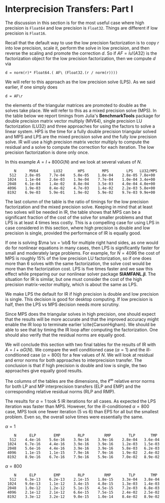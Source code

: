 # Interprecision Transfers: Part I

The discussion in this section is for the most useful case where
high precision is ```Float64``` and low precision is ```Float32```.
Things are different if low precision is ```Float16```.

Recall that the default way to use the low precision factorization 
is to copy $r$ into low precision, scale it, perform the solve in 
low precision, and then reverse the scaling and promote the 
correction $d$. So if $AF = lu!(A32)$ is 
the factorization object for the low precision factorization, then we
compute $d$ via

```
d = norm(r)* Float64.( AF\ (Float32.(r / norm(r))))
```
We will refer to this approach as the low precision solve (LPS). 
As we said earlier, if one simply does
```
d = AF\r
```
the elements of the triangular matrices are promoted to double as
the solves take place. We will refer to this as a mixed precision
solve (MPS). In the table below we report
timings from Julia's  __BenchmarkTools__ package for double precision
matrix vector multiply (MV64),
single precision LU factorization (LU32) and three approaches
for using the factors to solve a linear system. HPS is the time for
a fully double precision triangular solved and MPS and LPS are the
mixed precision solve and the fully low precision solve.
IR will use a high precision
matrix vector multiply to compute the residual and a solve to
compute the correction for each iteration. The low precision
factorization is done only once.

In this example $A = I + 800 G(N)$ and we look at several values of $N$.

```
    N      MV64       LU32       HPS        MPS        LPS   LU32/MPS
  512    2.8e-05    7.7e-04    5.0e-05    1.0e-04    2.8e-05 7.8e+00
 1024    1.1e-04    2.6e-03    1.9e-04    7.7e-04    1.0e-04 3.4e+00
 2048    6.1e-04    1.4e-02    8.8e-04    3.5e-03    4.0e-04 4.0e+00
 4096    1.9e-03    8.4e-02    4.7e-03    1.4e-02    2.2e-03 5.8e+00
 8192    6.9e-03    5.9e-01    1.9e-02    5.9e-02    9.7e-03 9.9e+00
```

The last column of the table is the ratio of timings for the low precision
factorization and the mixed precision solve. Keeping in mind that at least
two solves will be needed in IR, the table shows that MPS can be
a significant fraction of the cost of the solve for smaller problems and
that LPS is at least 4 times less costly. This is a compelling case
for using LPS in case considered in this section, where high precision
is double and low precision is single, provided the performance of IR
is equally good.

If one is solving $\ma \vx = \vb$ for multiple right hand sides, as one
would do for nonlinear equations in many cases, then
LPS is significantly faster for small and moderately large problems. For
example, for $N=4096$ the cost of MPS is roughly $15\%$ of the low precision
LU factorization, so if one does more than 6 solves with the same
factorization, the solve cost would be more than the factorization cost.
LPS is five times faster and we saw this effect while preparing our
our nonlinear solver package __SIAMFANL.jl__.
The situation for IR is similar, but one must consider
the cost of the high precision matrix-vector multiply, which is about
the same as LPS.

We make LPS the default for IR if high precision is double and low precision
is single. This decision is good for desktop computing. If low precision
is half, then the LPS vs MPS decision needs more scrutiny.

Since MPS does the triangular solves in high precision, one should expect
that the results will be more accurate and that the improved accuracy
might enable the IR loop to terminate earlier \cite{CarsonHigham}.
We should be able to see
that by timing the IR loop after computing the factorization. One should
also verify that the residual norms are equally good.

We will conclude this section with two final tables for the results of IR
with $A = I + \alpha G(N)$. We compare the well
conditioned case ($\alpha=1$) and the ill-conditioned case ($\alpha=800$)
for a few values of $N$. We will look at residual and error norms
for both approaches to interprecision transfer. The conclusion is that
if high precision is double and low is single, the two approaches give
equally good results. 

The columns of the tables are the dimensions, the
$\ell^\infty$ relative error norms for both
LP and MP interprecision transfers (ELP and EMP) and the corresponding
relative residual norms (RLP and RMP).

The results for $\alpha=1$ took 5 IR iterations for all cases. As expected
the LPS iteration was faster than MPS.
However,
for the ill-conditioned $\alpha=800$ case, MPS took one fewer iteration
(5 vs 6)
than EPS
for all but the smallest problem.
Even so, the overall solve
times were essentially the same.

$\alpha=1$
```
    N      ELP        EMP        RLP         RMP        TLP       TMP 
  512    4.4e-16    5.6e-16    3.9e-16    3.9e-16    2.8e-04   3.6e-04 
 1024    6.7e-16    4.4e-16    3.9e-16    3.9e-16    1.2e-03   1.5e-03 
 2048    5.6e-16    4.4e-16    3.9e-16    3.9e-16    5.8e-03   6.2e-03 
 4096    1.1e-15    1.1e-15    7.9e-16    7.9e-16    1.9e-02   2.4e-02 
 8192    8.9e-16    6.7e-16    7.9e-16    5.9e-16    7.0e-02   8.9e-02 
```


$\alpha=800$
```
    N      ELP        EMP        RLP         RMP        TLP       TMP 
  512    6.3e-13    6.2e-13    2.1e-15    1.8e-15    3.3e-04   3.8e-04 
 1024    9.6e-13    1.1e-12    3.4e-15    4.8e-15    1.3e-03   1.4e-03 
 2048    1.0e-12    1.2e-12    5.1e-15    4.5e-15    7.2e-03   6.8e-03 
 4096    2.1e-12    2.1e-12    6.6e-15    7.5e-15    2.4e-02   2.5e-02 
 8192    3.3e-12    3.2e-12    9.0e-15    1.0e-14    8.4e-02   8.9e-02 
```

